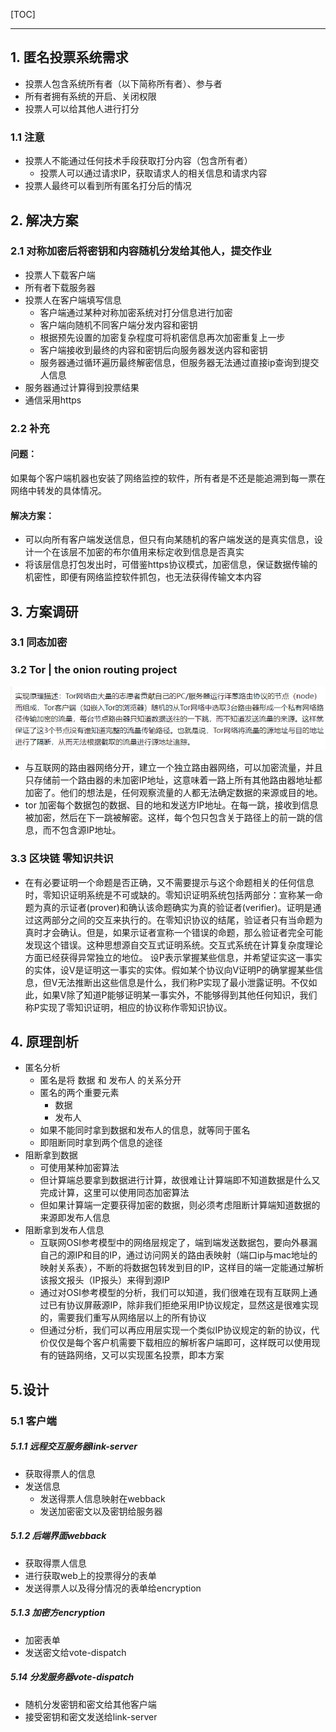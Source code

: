 [TOC]

------



## 1. 匿名投票系统需求

- 投票人包含系统所有者（以下简称所有者）、参与者
- 所有者拥有系统的开启、关闭权限
- 投票人可以给其他人进行打分

### 1.1 注意

- 投票人不能通过任何技术手段获取打分内容（包含所有者）
  - 投票人可以通过请求IP，获取请求人的相关信息和请求内容
- 投票人最终可以看到所有匿名打分后的情况

## 2. 解决方案

### 2.1 对称加密后将密钥和内容随机分发给其他人，提交作业

- 投票人下载客户端
- 所有者下载服务器
- 投票人在客户端填写信息
  - 客户端通过某种对称加密系统对打分信息进行加密
  - 客户端向随机不同客户端分发内容和密钥
  - 根据预先设置的加密复杂程度可将机密信息再次加密重复上一步
  - 客户端接收到最终的内容和密钥后向服务器发送内容和密钥
  - 服务器通过循环遍历最终解密信息，但服务器无法通过直接ip查询到提交人信息
- 服务器通过计算得到投票结果
- 通信采用https

### 2.2 补充

#### 问题：

如果每个客户端机器也安装了网络监控的软件，所有者是不还是能追溯到每一票在网络中转发的具体情况。

#### 解决方案：

- 可以向所有客户端发送信息，但只有向某随机的客户端发送的是真实信息，设计一个在该层不加密的布尔值用来标定收到信息是否真实
- 将该层信息打包发出时，可借鉴https协议模式，加密信息，保证数据传输的机密性，即便有网络监控软件抓包，也无法获得传输文本内容

## 3. 方案调研

### 3.1 同态加密

### 3.2 Tor | the onion routing project

![img](README.assets\screen_shot_1658816376886(1).png)

- 与互联网的路由器网络分开，建立一个独立路由器网络，可以加密流量，并且只存储前一个路由器的未加密IP地址，这意味着一路上所有其他路由器地址都加密了。他们的想法是，任何观察流量的人都无法确定数据的来源或目的地。
- tor 加密每个数据包的数据、目的地和发送方IP地址。在每一跳，接收到信息被加密，然后在下一跳被解密。这样，每个包只包含关于路径上的前一跳的信息，而不包含源IP地址。

### 3.3 区块链 零知识共识

- 在有必要证明一个命题是否正确，又不需要提示与这个命题相关的任何信息时，零知识证明系统是不可或缺的。零知识证明系统包括两部分：宣称某一命题为真的示证者(prover)和确认该命题确实为真的验证者(verifier)。证明是通过这两部分之间的交互来执行的。在零知识协议的结尾，验证者只有当命题为真时才会确认。但是，如果示证者宣称一个错误的命题，那么验证者完全可能发现这个错误。这种思想源自交互式证明系统。交互式系统在计算复杂度理论方面已经获得异常独立的地位。
  设P表示掌握某些信息，并希望证实这一事实的实体，设V是证明这一事实的实体。假如某个协议向V证明P的确掌握某些信息，但V无法推断出这些信息是什么，我们称P实现了最小泄露证明。不仅如此，如果V除了知道P能够证明某一事实外，不能够得到其他任何知识，我们称P实现了零知识证明，相应的协议称作零知识协议。

## 4. 原理剖析

- 匿名分析
  - 匿名是将 数据 和 发布人 的关系分开
  - 匿名的两个重要元素
    - 数据
    - 发布人
  - 如果不能同时拿到数据和发布人的信息，就等同于匿名
  - 即阻断同时拿到两个信息的途径
- 阻断拿到数据
  - 可使用某种加密算法
  - 但计算端总要拿到数据进行计算，故很难让计算端即不知道数据是什么又完成计算，这里可以使用同态加密算法
  - 但如果计算端一定要获得加密的数据，则必须考虑阻断计算端知道数据的来源即发布人信息
- 阻断拿到发布人信息
  - 互联网OSI参考模型中的网络层规定了，端到端发送数据包，要向外暴漏自己的源IP和目的IP，通过访问网关的路由表映射（端口ip与mac地址的映射关系表），不断的将数据包转发到目的IP，这样目的端一定能通过解析该报文报头（IP报头）来得到源IP
  - 通过对OSI参考模型的分析，我们可以知道，我们很难在现有互联网上通过已有协议屏蔽源IP，除非我们拒绝采用IP协议规定，显然这是很难实现的，需要我们重写从网络层以上的所有协议
  - 但通过分析，我们可以再应用层实现一个类似IP协议规定的新的协议，代价仅仅是每个客户机需要下载相应的解析客户端即可，这样既可以使用现有的链路网络，又可以实现匿名投票，即本方案

## 5.设计

### 5.1 客户端

##### 5.1.1 远程交互服务器link-server

- 获取得票人的信息
- 发送信息
  - 发送得票人信息映射在webback
  - 发送加密密文以及密钥给服务器

##### 5.1.2 后端界面webback

- 获取得票人信息
- 进行获取web上的投票得分的表单
- 发送得票人以及得分情况的表单给encryption

##### 5.1.3 加密方encryption

- 加密表单
- 发送密文给vote-dispatch

##### 5.14 分发服务器vote-dispatch

- 随机分发密钥和密文给其他客户端
- 接受密钥和密文发送给link-server